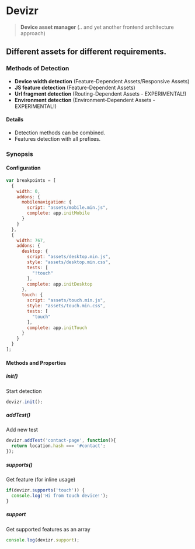Devizr
======

> **Device asset manager** (.. and yet another frontend architecture approach)

## Different assets for different requirements.

### Methods of Detection
- **Device width detection** (Feature-Dependent Assets/Responsive Assets)
- **JS feature detection** (Feature-Dependent Assets)
- **Url fragment detection** (Routing-Dependent Assets - EXPERIMENTAL!)
- **Environment detection** (Environment-Dependent Assets - EXPERIMENTAL!)

#### Details

- Detection methods can be combined.
- Features detection with all prefixes.

### Synopsis

#### Configuration

```js
var breakpoints = [
  {
    width: 0,
    addons: {
      mobilenavigation: {
        script: "assets/mobile.min.js",
        complete: app.initMobile
      }
    }
  },
  {
    width: 767,
    addons: {
      desktop: {
        script: "assets/desktop.min.js",
        style: "assets/desktop.min.css",
        tests: [
          "!touch"
        ],
        complete: app.initDesktop
      },
      touch: {
        script: "assets/touch.min.js",
        style: "assets/touch.min.css",
        tests: [
          "touch"
        ],
        complete: app.initTouch
      }
    }
  }
];
```

#### Methods and Properties

##### init()
Start detection
```js
devizr.init();
```

##### addTest()
Add new test
```js
devizr.addTest('contact-page', function(){
  return location.hash === '#contact';
});
```

##### supports()
Get feature (for inline usage)
```js
if(devizr.supports('touch')) {
  console.log('Hi from touch device!');
}
```

##### support
Get supported features as an array
```js
console.log(devizr.support);
```